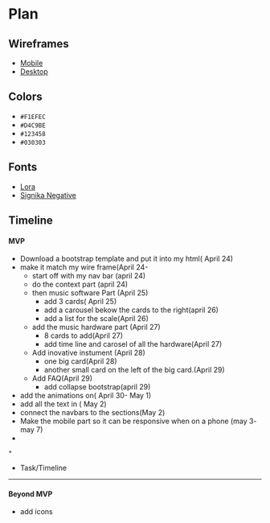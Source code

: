 # Plan

## Wireframes
* [Mobile](https://wireframe.cc/zl1GFI)
* [Desktop](https://wireframe.cc/fxaypF)

## Colors
* `#F1EFEC`
* `#D4C9BE`
* `#123458`
* `#030303`

## Fonts
* [Lora](https://fonts.google.com/specimen/Lora)
* [Signika Negative](https://fonts.google.com/specimen/Signika+Negative)

## Timeline

#### MVP
* Download a bootstrap template and put it into my html( April 24)
* make it match my wire frame(April 24-
  *   start off with my nav bar (april 24)
  * do the context part (april 24)
  * then music software Part (April 25)
    * add 3 cards( April 25)
    * add a carousel bekow the cards to the right(april 26)
    * add a list for the scale(April 26)
  * add the music hardware part (April 27)
    * 8 cards to add(April 27)
    * add time line and carosel of all the hardware(April 27)
  * Add inovative instument (April 28)
    * one big card(April 28)
    * another small card on the left of the big card.(April 29)
  * Add FAQ(April 29)
    *  add collapse bootstrap(april 29)
*  add the animations on( April 30- May 1)
*  add all the text in ( May 2)
*  connect the navbars to the sections(May 2)
*  Make the mobile part so it can be responsive when on a phone (may 3- may 7)
*   
     
    * 
* Task/Timeline

---

#### Beyond MVP

* add icons








<!-- DO NOT USE THIS YET

| Name | Glows | Grows |
| -------- | ------- | ------- |
|   |   |
|   |   |
|   |   |
|   |   |
|   |   |
|   |   |

-->
